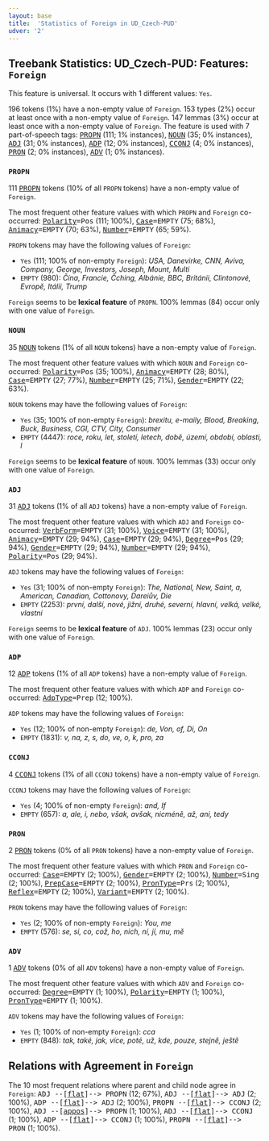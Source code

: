```yaml
---
layout: base
title:  'Statistics of Foreign in UD_Czech-PUD'
udver: '2'
---
```


## Treebank Statistics: UD_Czech-PUD: Features: `Foreign`

This feature is universal.
It occurs with 1 different values: `Yes`.

196 tokens (1%) have a non-empty value of `Foreign`.
153 types (2%) occur at least once with a non-empty value of `Foreign`.
147 lemmas (3%) occur at least once with a non-empty value of `Foreign`.
The feature is used with 7 part-of-speech tags: <tt><a href="cs_pud-pos-PROPN.html">PROPN</a></tt> (111; 1% instances), <tt><a href="cs_pud-pos-NOUN.html">NOUN</a></tt> (35; 0% instances), <tt><a href="cs_pud-pos-ADJ.html">ADJ</a></tt> (31; 0% instances), <tt><a href="cs_pud-pos-ADP.html">ADP</a></tt> (12; 0% instances), <tt><a href="cs_pud-pos-CCONJ.html">CCONJ</a></tt> (4; 0% instances), <tt><a href="cs_pud-pos-PRON.html">PRON</a></tt> (2; 0% instances), <tt><a href="cs_pud-pos-ADV.html">ADV</a></tt> (1; 0% instances).

### `PROPN`

111 <tt><a href="cs_pud-pos-PROPN.html">PROPN</a></tt> tokens (10% of all `PROPN` tokens) have a non-empty value of `Foreign`.

The most frequent other feature values with which `PROPN` and `Foreign` co-occurred: <tt><a href="cs_pud-feat-Polarity.html">Polarity</a></tt><tt>=Pos</tt> (111; 100%), <tt><a href="cs_pud-feat-Case.html">Case</a></tt><tt>=EMPTY</tt> (75; 68%), <tt><a href="cs_pud-feat-Animacy.html">Animacy</a></tt><tt>=EMPTY</tt> (70; 63%), <tt><a href="cs_pud-feat-Number.html">Number</a></tt><tt>=EMPTY</tt> (65; 59%).

`PROPN` tokens may have the following values of `Foreign`:

* `Yes` (111; 100% of non-empty `Foreign`): <em>USA, Danevirke, CNN, Aviva, Company, George, Investors, Joseph, Mount, Multi</em>
* `EMPTY` (980): <em>Čína, Francie, Čching, Albánie, BBC, Británii, Clintonové, Evropě, Itálii, Trump</em>

`Foreign` seems to be **lexical feature** of `PROPN`. 100% lemmas (84) occur only with one value of `Foreign`.

### `NOUN`

35 <tt><a href="cs_pud-pos-NOUN.html">NOUN</a></tt> tokens (1% of all `NOUN` tokens) have a non-empty value of `Foreign`.

The most frequent other feature values with which `NOUN` and `Foreign` co-occurred: <tt><a href="cs_pud-feat-Polarity.html">Polarity</a></tt><tt>=Pos</tt> (35; 100%), <tt><a href="cs_pud-feat-Animacy.html">Animacy</a></tt><tt>=EMPTY</tt> (28; 80%), <tt><a href="cs_pud-feat-Case.html">Case</a></tt><tt>=EMPTY</tt> (27; 77%), <tt><a href="cs_pud-feat-Number.html">Number</a></tt><tt>=EMPTY</tt> (25; 71%), <tt><a href="cs_pud-feat-Gender.html">Gender</a></tt><tt>=EMPTY</tt> (22; 63%).

`NOUN` tokens may have the following values of `Foreign`:

* `Yes` (35; 100% of non-empty `Foreign`): <em>brexitu, e-maily, Blood, Breaking, Buck, Business, CGI, CTV, City, Consumer</em>
* `EMPTY` (4447): <em>roce, roku, let, století, letech, době, území, období, oblasti, l</em>

`Foreign` seems to be **lexical feature** of `NOUN`. 100% lemmas (33) occur only with one value of `Foreign`.

### `ADJ`

31 <tt><a href="cs_pud-pos-ADJ.html">ADJ</a></tt> tokens (1% of all `ADJ` tokens) have a non-empty value of `Foreign`.

The most frequent other feature values with which `ADJ` and `Foreign` co-occurred: <tt><a href="cs_pud-feat-VerbForm.html">VerbForm</a></tt><tt>=EMPTY</tt> (31; 100%), <tt><a href="cs_pud-feat-Voice.html">Voice</a></tt><tt>=EMPTY</tt> (31; 100%), <tt><a href="cs_pud-feat-Animacy.html">Animacy</a></tt><tt>=EMPTY</tt> (29; 94%), <tt><a href="cs_pud-feat-Case.html">Case</a></tt><tt>=EMPTY</tt> (29; 94%), <tt><a href="cs_pud-feat-Degree.html">Degree</a></tt><tt>=Pos</tt> (29; 94%), <tt><a href="cs_pud-feat-Gender.html">Gender</a></tt><tt>=EMPTY</tt> (29; 94%), <tt><a href="cs_pud-feat-Number.html">Number</a></tt><tt>=EMPTY</tt> (29; 94%), <tt><a href="cs_pud-feat-Polarity.html">Polarity</a></tt><tt>=Pos</tt> (29; 94%).

`ADJ` tokens may have the following values of `Foreign`:

* `Yes` (31; 100% of non-empty `Foreign`): <em>The, National, New, Saint, a, American, Canadian, Cottonovy, Dareiův, Die</em>
* `EMPTY` (2253): <em>první, další, nové, jižní, druhé, severní, hlavní, velká, velké, vlastní</em>

`Foreign` seems to be **lexical feature** of `ADJ`. 100% lemmas (23) occur only with one value of `Foreign`.

### `ADP`

12 <tt><a href="cs_pud-pos-ADP.html">ADP</a></tt> tokens (1% of all `ADP` tokens) have a non-empty value of `Foreign`.

The most frequent other feature values with which `ADP` and `Foreign` co-occurred: <tt><a href="cs_pud-feat-AdpType.html">AdpType</a></tt><tt>=Prep</tt> (12; 100%).

`ADP` tokens may have the following values of `Foreign`:

* `Yes` (12; 100% of non-empty `Foreign`): <em>de, Von, of, Di, On</em>
* `EMPTY` (1831): <em>v, na, z, s, do, ve, o, k, pro, za</em>

### `CCONJ`

4 <tt><a href="cs_pud-pos-CCONJ.html">CCONJ</a></tt> tokens (1% of all `CCONJ` tokens) have a non-empty value of `Foreign`.

`CCONJ` tokens may have the following values of `Foreign`:

* `Yes` (4; 100% of non-empty `Foreign`): <em>and, If</em>
* `EMPTY` (657): <em>a, ale, i, nebo, však, avšak, nicméně, až, ani, tedy</em>

### `PRON`

2 <tt><a href="cs_pud-pos-PRON.html">PRON</a></tt> tokens (0% of all `PRON` tokens) have a non-empty value of `Foreign`.

The most frequent other feature values with which `PRON` and `Foreign` co-occurred: <tt><a href="cs_pud-feat-Case.html">Case</a></tt><tt>=EMPTY</tt> (2; 100%), <tt><a href="cs_pud-feat-Gender.html">Gender</a></tt><tt>=EMPTY</tt> (2; 100%), <tt><a href="cs_pud-feat-Number.html">Number</a></tt><tt>=Sing</tt> (2; 100%), <tt><a href="cs_pud-feat-PrepCase.html">PrepCase</a></tt><tt>=EMPTY</tt> (2; 100%), <tt><a href="cs_pud-feat-PronType.html">PronType</a></tt><tt>=Prs</tt> (2; 100%), <tt><a href="cs_pud-feat-Reflex.html">Reflex</a></tt><tt>=EMPTY</tt> (2; 100%), <tt><a href="cs_pud-feat-Variant.html">Variant</a></tt><tt>=EMPTY</tt> (2; 100%).

`PRON` tokens may have the following values of `Foreign`:

* `Yes` (2; 100% of non-empty `Foreign`): <em>You, me</em>
* `EMPTY` (576): <em>se, si, co, což, ho, nich, ní, jí, mu, mě</em>

### `ADV`

1 <tt><a href="cs_pud-pos-ADV.html">ADV</a></tt> tokens (0% of all `ADV` tokens) have a non-empty value of `Foreign`.

The most frequent other feature values with which `ADV` and `Foreign` co-occurred: <tt><a href="cs_pud-feat-Degree.html">Degree</a></tt><tt>=EMPTY</tt> (1; 100%), <tt><a href="cs_pud-feat-Polarity.html">Polarity</a></tt><tt>=EMPTY</tt> (1; 100%), <tt><a href="cs_pud-feat-PronType.html">PronType</a></tt><tt>=EMPTY</tt> (1; 100%).

`ADV` tokens may have the following values of `Foreign`:

* `Yes` (1; 100% of non-empty `Foreign`): <em>cca</em>
* `EMPTY` (848): <em>tak, také, jak, více, poté, už, kde, pouze, stejně, ještě</em>

## Relations with Agreement in `Foreign`

The 10 most frequent relations where parent and child node agree in `Foreign`:
<tt>ADJ --[<tt><a href="cs_pud-dep-flat.html">flat</a></tt>]--> PROPN</tt> (12; 67%),
<tt>ADJ --[<tt><a href="cs_pud-dep-flat.html">flat</a></tt>]--> ADJ</tt> (2; 100%),
<tt>ADP --[<tt><a href="cs_pud-dep-flat.html">flat</a></tt>]--> ADJ</tt> (2; 100%),
<tt>PROPN --[<tt><a href="cs_pud-dep-flat.html">flat</a></tt>]--> CCONJ</tt> (2; 100%),
<tt>ADJ --[<tt><a href="cs_pud-dep-appos.html">appos</a></tt>]--> PROPN</tt> (1; 100%),
<tt>ADJ --[<tt><a href="cs_pud-dep-flat.html">flat</a></tt>]--> CCONJ</tt> (1; 100%),
<tt>ADP --[<tt><a href="cs_pud-dep-flat.html">flat</a></tt>]--> CCONJ</tt> (1; 100%),
<tt>PROPN --[<tt><a href="cs_pud-dep-flat.html">flat</a></tt>]--> PRON</tt> (1; 100%).

